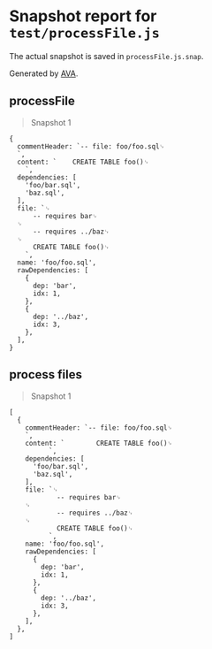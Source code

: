 # Snapshot report for `test/processFile.js`

The actual snapshot is saved in `processFile.js.snap`.

Generated by [AVA](https://ava.li).

## processFile

> Snapshot 1

    {
      commentHeader: `-- file: foo/foo.sql␊
      `,
      content: `    CREATE TABLE foo()␊
        `,
      dependencies: [
        'foo/bar.sql',
        'baz.sql',
      ],
      file: `␊
          -- requires bar␊
      ␊
          -- requires ../baz␊
      ␊
          CREATE TABLE foo()␊
        `,
      name: 'foo/foo.sql',
      rawDependencies: [
        {
          dep: 'bar',
          idx: 1,
        },
        {
          dep: '../baz',
          idx: 3,
        },
      ],
    }

## process files

> Snapshot 1

    [
      {
        commentHeader: `-- file: foo/foo.sql␊
        `,
        content: `        CREATE TABLE foo()␊
              `,
        dependencies: [
          'foo/bar.sql',
          'baz.sql',
        ],
        file: `␊
                -- requires bar␊
        ␊
                -- requires ../baz␊
        ␊
                CREATE TABLE foo()␊
              `,
        name: 'foo/foo.sql',
        rawDependencies: [
          {
            dep: 'bar',
            idx: 1,
          },
          {
            dep: '../baz',
            idx: 3,
          },
        ],
      },
    ]
